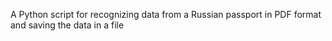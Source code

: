 A Python script for recognizing data from a Russian passport in PDF format and saving the data in a file
